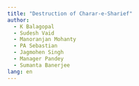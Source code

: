 ```yaml
---
title: "Destruction of Charar-e-Sharief"
author:
  - K Balagopal
  - Sudesh Vaid
  - Manoranjan Mohanty
  - PA Sebastian
  - Jagmohen Singh
  - Manager Pandey
  - Sumanta Banerjee
lang: en
---
```


